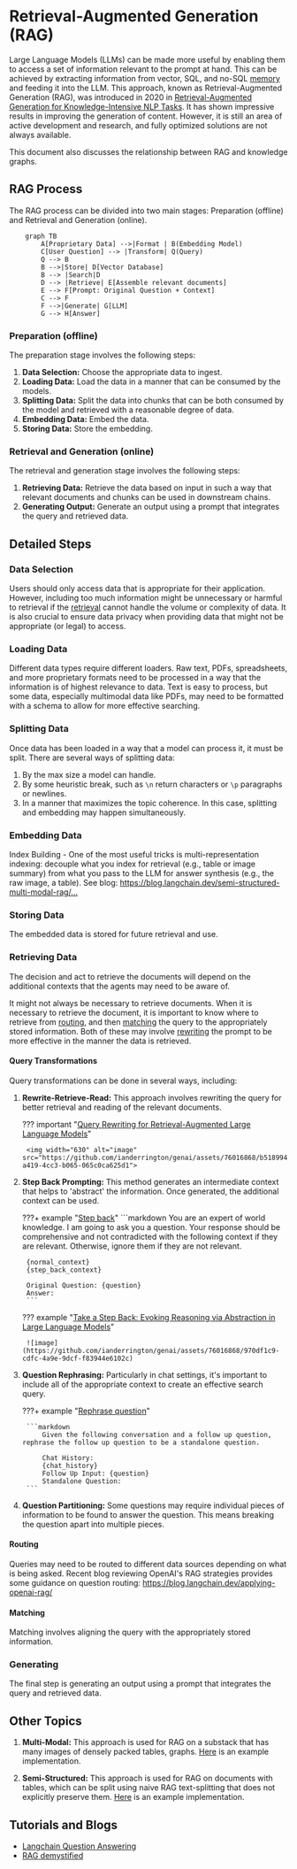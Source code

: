 # Retrieval-Augmented Generation (RAG)

Large Language Models (LLMs) can be made more useful by enabling them to access a set of information relevant to the prompt at hand. This can be achieved by extracting information from vector, SQL, and no-SQL [memory](./memory.md) and feeding it into the LLM. This approach, known as Retrieval-Augmented Generation (RAG), was introduced in 2020 in [Retrieval-Augmented Generation for Knowledge-Intensive NLP Tasks](https://arxiv.org/pdf/2005.11401.pdf). It has shown impressive results in improving the generation of content. However, it is still an area of active development and research, and fully optimized solutions are not always available.

This document also discusses the relationship between RAG and knowledge graphs.

## RAG Process

The RAG process can be divided into two main stages: Preparation (offline) and Retrieval and Generation (online).

```mermaid
    graph TB
        A[Proprietary Data] -->|Format | B(Embedding Model)
        C[User Question] --> |Transform| Q(Query)
        Q --> B
        B -->|Store| D[Vector Database]
        B --> |Search|D
        D --> |Retrieve| E[Assemble relevant documents]
        E --> F[Prompt: Original Question + Context]
        C --> F
        F -->|Generate| G[LLM]
        G --> H[Answer]
```

### Preparation (offline)

The preparation stage involves the following steps:

1. **Data Selection:** Choose the appropriate data to ingest.
2. **Loading Data:** Load the data in a manner that can be consumed by the models.
3. **Splitting Data:** Split the data into chunks that can be both consumed by the model and retrieved with a reasonable degree of data.
4. **Embedding Data:** Embed the data.
5. **Storing Data:** Store the embedding.

### Retrieval and Generation (online)

The retrieval and generation stage involves the following steps:

1. **Retrieving Data:** Retrieve the data based on input in such a way that relevant documents and chunks can be used in downstream chains.
2. **Generating Output:** Generate an output using a prompt that integrates the query and retrieved data.

## Detailed Steps

### Data Selection

Users should only access data that is appropriate for their application. However, including too much information might be unnecessary or harmful to retrieval if the [retrieval](#retrieval) cannot handle the volume or complexity of data. It is also crucial to ensure data privacy when providing data that might not be appropriate (or legal) to access.

### Loading Data

Different data types require different loaders. Raw text, PDFs, spreadsheets, and more proprietary formats need to be processed in a way that the information is of highest relevance to data. Text is easy to process, but some data, especially multimodal data like PDFs, may need to be formatted with a schema to allow for more effective searching.

### Splitting Data

Once data has been loaded in a way that a model can process it, it must be split. There are several ways of splitting data:

1. By the max size a model can handle.
2. By some heuristic break, such as `\n` return characters or `\p` paragraphs or newlines.
3. In a manner that maximizes the topic coherence. In this case, splitting and embedding may happen simultaneously.

### Embedding Data

Index Building - One of the most useful tricks is multi-representation indexing: decouple what you index for retrieval (e.g., table or image summary) from what you pass to the LLM for answer synthesis (e.g., the raw image, a table). See blog:
https://blog.langchain.dev/semi-structured-multi-modal-rag/…

### Storing Data

The embedded data is stored for future retrieval and use.

### Retrieving Data

The decision and act to retrieve the documents will depend on the additional contexts that the agents may need to be aware of.

It might not always be necessary to retrieve documents. When it is necessary to retrieve the document, it is important to know where to retrieve from [routing](#routing), and then [matching](#matching) the query to the appropriately stored information. Both of these may involve [rewriting](#query-transformations) the prompt to be more effective in the manner the data is retrieved.

#### Query Transformations

Query transformations can be done in several ways, including:

1. **Rewrite-Retrieve-Read:** This approach involves rewriting the query for better retrieval and reading of the relevant documents.

    ??? important "[Query Rewriting for Retrieval-Augmented Large Language Models](https://arxiv.org/pdf/2305.14283.pdf)"

        <img width="630" alt="image" src="https://github.com/ianderrington/genai/assets/76016868/b518994c-a419-4cc3-b065-065c0ca625d1">

2. **Step Back Prompting:** This method generates an intermediate context that helps to 'abstract' the information. Once generated, the additional context can be used.

    ???+ example "[Step back](https://smith.langchain.com/hub/langchain-ai/stepback-answer)"
        ```markdown
        You are an expert of world knowledge. I am going to ask you a question. Your response should be comprehensive and not contradicted with the following context if they are relevant. Otherwise, ignore them if they are not relevant.

        {normal_context}
        {step_back_context}

        Original Question: {question}
        Answer:
        ```

    ??? example "[Take a Step Back: Evoking Reasoning via Abstraction in Large Language Models](https://arxiv.org/pdf/2310.06117.pdf)"

        ![image](https://github.com/ianderrington/genai/assets/76016868/970df1c9-cdfc-4a9e-9dcf-f83944e6102c)

4. **Question Rephrasing:** Particularly in chat settings, it's important to include all of the appropriate context to create an effective search query.

    ???+ example "[Rephrase question](https://smith.langchain.com/hub/langchain-ai/weblangchain-search-query)"

        ```markdown
            Given the following conversation and a follow up question, rephrase the follow up question to be a standalone question.

            Chat History:
            {chat_history}
            Follow Up Input: {question}
            Standalone Question:
        ```

5. **Question Partitioning:** Some questions may require individual pieces of information to be found to answer the question. This means breaking the question apart into multiple pieces.

#### Routing

Queries may need to be routed to different data sources depending on what is being asked. Recent blog reviewing OpenAI's RAG strategies provides some guidance on question routing: https://blog.langchain.dev/applying-openai-rag/

#### Matching

Matching involves aligning the query with the appropriately stored information.

### Generating

The final step is generating an output using a prompt that integrates the query and retrieved data.

## Other Topics

1. **Multi-Modal:** This approach is used for RAG on a substack that has many images of densely packed tables, graphs. [Here](https://github.com/langchain-ai/langchain/blob/master/cookbook/Multi_modal_RAG.ipynb) is an example implementation.

2. **Semi-Structured:** This approach is used for RAG on documents with tables, which can be split using naive RAG text-splitting that does not explicitly preserve them. [Here](https://github.com/langchain-ai/langchain/blob/master/cookbook/Semi_Structured_RAG.ipynb) is an example implementation.

## Tutorials and Blogs

- [Langchain Question Answering](https://python.langchain.com/docs/use_cases/question_answering/)
- [RAG demystified](https://github.com/pchunduri6/rag-demystified/blob/main/complex_qa.py)
